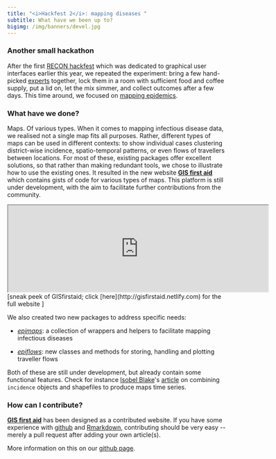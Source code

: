 ```yaml
---
title: "<i>Hackfest 2</i>: mapping diseases "
subtitle: What have we been up to?
bigimg: /img/banners/devel.jpg
---
```



### Another small hackathon

After the first [RECON hackfest](http://www.repidemicsconsortium.org/hackfest1/)
which was dedicated to graphical user interfaces earlier this year, we repeated
the experiment: bring a few hand-picked
[experts](http://www.repidemicsconsortium.org/hackfest2/#participants) together,
lock them in a room with sufficient food and coffee supply, put a lid on, let
the mix simmer, and collect outcomes after a few days. This time around, we
focused on [mapping epidemics](http://www.repidemicsconsortium.org/hackfest2/).




### What have we done?

Maps. Of various types. When it comes to mapping infectious disease data, we
realised not a single map fits all purposes. Rather, different types of maps can
be used in different contexts: to show individual cases clustering district-wise
incidence, spatio-temporal patterns, or even flows of travellers between
locations. For most of these, existing packages offer excellent solutions, so
that rather than making redundant tools, we chose to illustrate how to use the
existing ones. It resulted in the new website [**GIS first
aid**](https://gisfirstaid.netlify.com/) which contains gists of code for
various types of maps. This platform is still under development, with the aim to
facilitate further contributions from the community.

<iframe src="https://gisfirstaid.netlify.com/" width="600" height="200">
	Snapshot of https://gisfirstaid.netlify.com/.
</iframe>
[sneak peek of GISfirstaid; click [here](http://gisfirstaid.netlify.com) for the full website ]

We also created two new packages to address specific needs:

* [*epimaps*](https://github.com/reconhub/epimaps): a collection of wrappers and
  helpers to facilitate mapping infectious diseases

* [*epiflows*](https://github.com/reconhub/epiflows): new classes and methods
  for storing, handling and plotting traveller flows

Both of these are still under development, but already contain some functional
features. Check for instance [Isobel
Blake](http://www.imperial.ac.uk/people/isobel.blake)'s
[article](http://gisfirstaid.netlify.com/2017/08/30/stplot/) on combining
`incidence` objects and shapefiles to produce maps time series.




### How can I contribute?

[**GIS first aid**](https://gisfirstaid.netlify.com/) has been designed as a
contributed website. If you have some experience with
[github](https://github.com/) and [Rmarkdown](http://rmarkdown.rstudio.com/),
contributing should be very easy -- merely a pull request after adding your own
article(s).

More information on this on our [github
page](https://github.com/reconhub/gisfirstaid).